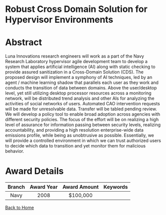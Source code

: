
Robust Cross Domain Solution for Hypervisor Environments
========================================================

# Abstract


Luna Innovations research engineers will work as a part of the Navy Research Laboratory hypervisor agile development team to develop a system that applies artificial intelligence (AI) along with static checking to provide assured sanitization in a Cross-Domain Solution (CDS).  The proposed design will implement a symphony of AI techniques, led by an agent / machine learning shadow that parallels each user as they work and conducts the transition of data between domains.  Above the user/desktop level, yet still utilizing desktop processor resources across a monitoring network, will be distributed trend analysis and other AIs for analyzing the activities of social networks of users.  Automated CAO intervention requests will be made for unresolvable data.  Transfer will be tabled pending review.  We will develop a policy tool to enable broad adoption across agencies with different security policies.  The focus of the effort will be on realizing a high level of assurance for information passing between security levels, realizing accountability, and providing a high resolution enterprise-wide data emissions profile, while being as unobtrusive as possible.  Essentially, we will provide a controlled environment in which we can trust authorized users to decide which data to transition and yet monitor them for malicious behavior.  

# Award Details

|Branch|Award Year|Award Amount|Keywords|
| :---: | :---: | :---: | :---: |
|Navy|2008|$100,000||
  
  


[Back to Home](https://github.com/chrischow/dod_sbir_awards#2289)